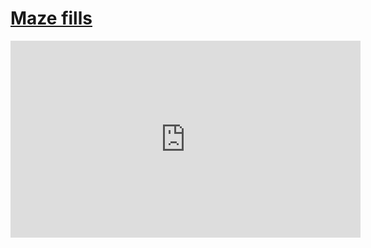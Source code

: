 # [Maze fills](/wilcom-docs/Summary/summary_-_create/Maze_fills)

<iframe src="https://www.youtube.com/embed/VbLn8VujLEI" frameborder="0" 
      allow="accelerometer; autoplay; clipboard-write; encrypted-media; gyroscope; picture-in-picture" 
      allowfullscreen="" style="width: 560px; height: 315px;">
</iframe>

